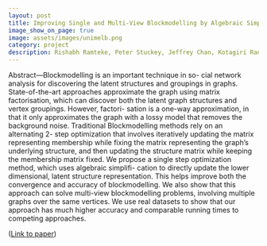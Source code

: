```yaml
---
layout: post
title: Improving Single and Multi-View Blockmodelling by Algebraic Simplification
image_show_on_page: true
image: assets/images/unimelb.png
category: project
description: Rishabh Ramteke, Peter Stuckey, Jeffrey Chan, Kotagiri Rao, James Bailey, Christopher Leckie ; International Joint Conference on Neural Networks (IJCNN) 2020 IEEE WCCI, Glasgow (UK)
---
```


Abstract—Blockmodelling is an important technique in so- cial network analysis for discovering the latent structures and groupings in graphs. State-of-the-art approaches approximate the graph using matrix factorisation, which can discover both the latent graph structures and vertex groupings. However, factori- sation is a one-way approximation, in that it only approximates the graph with a lossy model that removes the background noise. Traditional Blockmodelling methods rely on an alternating 2- step optimization that involves iteratively updating the matrix representing membership while fixing the matrix representing the graph’s underlying structure, and then updating the structure matrix while keeping the membership matrix fixed. We propose a single step optimization method, which uses algebraic simplifi- cation to directly update the lower dimensional, latent structure representation. This helps improve both the convergence and accuracy of blockmodelling. We also show that this approach can solve multi-view blockmodelling problems, involving multiple graphs over the same vertices. We use real datasets to show that our approach has much higher accuracy and comparable running times to competing approaches.

 ([Link to paper](https://ieeexplore.ieee.org/document/9207065))
